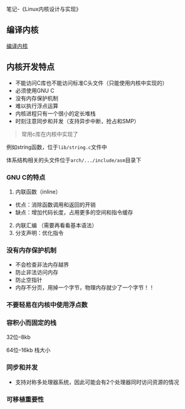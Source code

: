 笔记-《Linux内核设计与实现》

## 编译内核

[编译内核](/Users/matytan/Desktop/code/基础/linux内核相关/Linux1-2.md)

## 内核开发特点

- 不能访问C库也不能访问标准C头文件（只能使用内核中实现的）
- 必须使用GNU C
- 没有内存保护机制
- 难以执行浮点运算
- 内核进程只有一个很小的定长堆栈
- 时刻注意同步和并发（支持异步中断，抢占和SMP）



> 常用c库在内核中实现了

例如string函数，位于`lib/string.c`文件中

体系结构相关的头文件位于`arch/.../include/asm`目录下





### GNU C的特点

1. 内联函数（inline）

- 优点：消除函数调用和返回的开销
- 缺点：增加代码长度，占用更多的空间和指令缓存



2. 内联汇编 （需要再看看基本语法）
3. 分支声明：优化指令

### 没有内存保护机制

- 不会检查非法内存越界
- 防止非法访问内存
- 防止空指针
- 内存不分页，用掉一个字节，物理内存就少了一个字节！！

### 不要轻易在内核中使用浮点数

### 容积小而固定的栈

32位–8kb

64位–16kb 栈大小

### 同步和并发

- 支持对称多处理器系统，因此可能会有2个处理器同时访问资源的情况

### 可移植重要性


